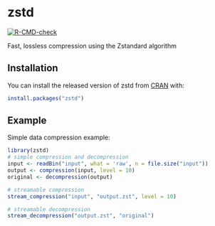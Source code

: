 
# zstd

<!-- badges: start -->
[![R-CMD-check](https://github.com/sbearrows/zstd/workflows/R-CMD-check/badge.svg)](https://github.com/sbearrows/zstd/actions)
<!-- badges: end -->

Fast, lossless compression using the Zstandard algorithm

## Installation

You can install the released version of zstd from [CRAN](https://CRAN.R-project.org) with:

``` r
install.packages("zstd")
```

## Example

Simple data compression example:

``` r
library(zstd)
# simple compression and decompression
input <- readBin("input", what = 'raw', n = file.size("input"))
output <- compression(input, level = 10)
original <- decompression(output)

# streamable compression
stream_compression("input", "output.zst", level = 10)

# streamable decompression
stream_decompression("output.zst", "original")


```

